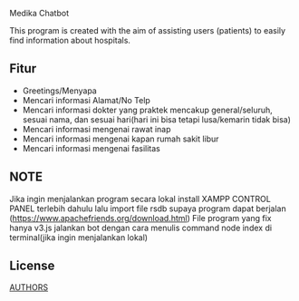 
Medika Chatbot

This program is created with the aim of assisting users (patients) to easily find information about hospitals.


## Fitur

- Greetings/Menyapa 
- Mencari informasi Alamat/No Telp
- Mencari informasi dokter yang praktek mencakup general/seluruh, sesuai nama, dan sesuai hari(hari ini bisa tetapi lusa/kemarin tidak bisa)
- Mencari informasi mengenai rawat inap
- Mencari informasi mengenai kapan rumah sakit libur
- Mencari informasi mengenai fasilitas 

## NOTE
Jika ingin menjalankan program secara lokal install XAMPP CONTROL PANEL terlebih dahulu lalu import file rsdb supaya program dapat berjalan
(https://www.apachefriends.org/download.html)
File program yang fix hanya v3.js
jalankan bot dengan cara menulis command node index di terminal(jika ingin menjalankan lokal)

## License

[AUTHORS](https://github.com/JONATHANBILLY)
